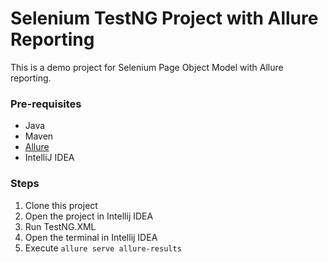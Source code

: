 # Selenium TestNG Project with Allure Reporting

This is a demo project for Selenium Page Object Model with Allure reporting.

### Pre-requisites
* Java
* Maven
* [Allure](https://docs.qameta.io/allure/#_installing_a_commandline)
* IntelliJ IDEA

### Steps
1. Clone this project
2. Open the project in Intellij IDEA
3. Run TestNG.XML
4. Open the terminal in Intellij IDEA
5. Execute `allure serve allure-results`
